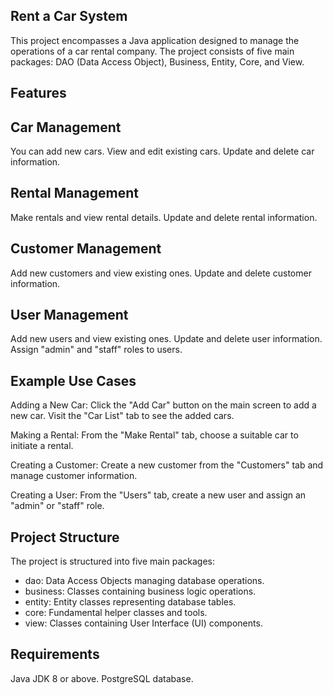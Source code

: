 ## Rent a Car System
This project encompasses a Java application designed to manage the operations of a car rental company. The project consists of five main packages: DAO (Data Access Object), Business, Entity, Core, and View.

## Features
## Car Management
You can add new cars.
View and edit existing cars.
Update and delete car information.
## Rental Management
Make rentals and view rental details.
Update and delete rental information.
## Customer Management
Add new customers and view existing ones.
Update and delete customer information.
## User Management
Add new users and view existing ones.
Update and delete user information.
Assign "admin" and "staff" roles to users.
## Example Use Cases
Adding a New Car: Click the "Add Car" button on the main screen to add a new car. Visit the "Car List" tab to see the added cars.

Making a Rental: From the "Make Rental" tab, choose a suitable car to initiate a rental.

Creating a Customer: Create a new customer from the "Customers" tab and manage customer information.

Creating a User: From the "Users" tab, create a new user and assign an "admin" or "staff" role.

## Project Structure
The project is structured into five main packages:

- dao: Data Access Objects managing database operations.
- business: Classes containing business logic operations.
- entity: Entity classes representing database tables.
- core: Fundamental helper classes and tools.
- view: Classes containing User Interface (UI) components.
## Requirements
Java JDK 8 or above.
PostgreSQL database.
